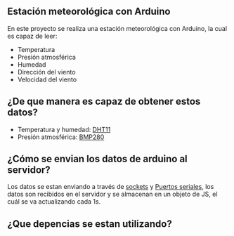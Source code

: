 ## Estación meteorológica con Arduino
En este proyecto se realiza una estación meteorológica con Arduino, la cual es capaz de leer:
<ul>
  <li>Temperatura</li>
  <li>Presión atmosférica</li>
  <li>Humedad</li>
  <li>Dirección del viento</li>
  <li>Velocidad del viento</li>
</ul>

## ¿De que manera es capaz de obtener estos datos?

<ul>
  <li>Temperatura y humedad: <a href="https://www.hwlibre.com/dht11/">DHT11</a> </li>
  <li>Presión atmosférica: <a href="https://store.prometec.net/producto/sensor-bmp280-temp-presion-altitud/">BMP280</a> </li>
</ul>

## ¿Cómo se envian los datos de arduino al servidor?
Los datos se estan enviando a través de <a href="https://www.npmjs.com/package/socket.io">sockets</a> y <a href="https://www.npmjs.com/package/serialport">Puertos seriales</a>, los datos son recibidos en el servidor y se almacenan en un objeto de JS, el cuál se va actualizando cada 1s.

## ¿Que depencias se estan utilizando?
